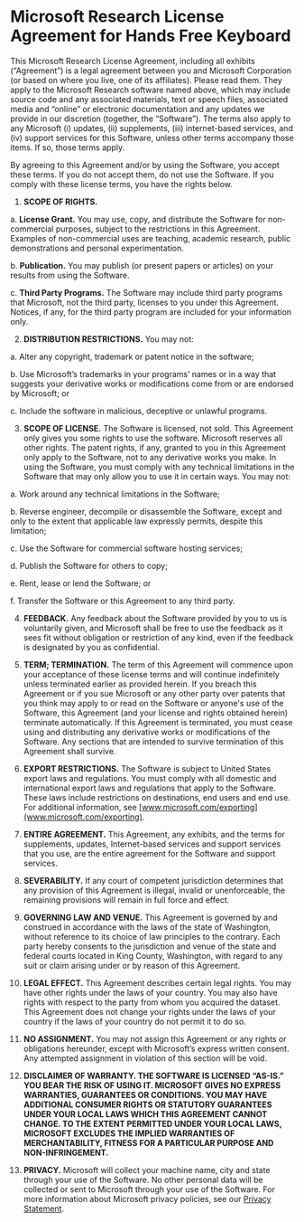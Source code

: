 # Microsoft Research License Agreement for Hands Free Keyboard

This Microsoft Research License Agreement, including all exhibits (“Agreement”) is a legal agreement between you and Microsoft Corporation (or based on where you live, one of its affiliates). Please read them.  They apply to the Microsoft Research software named above, which may include source code and any associated materials, text or speech files, associated media and “online” or electronic documentation and any updates we provide in our discretion (together, the “Software”). The terms also apply to any Microsoft (i) updates, (ii) supplements, (iii) internet-based services, and (iv) support services for this Software, unless other terms accompany those items. If so, those terms apply.

By agreeing to this Agreement and/or by using the Software, you accept these terms. If you do not accept them, do not use the Software. If you comply with these license terms, you have the rights below.

1)	**SCOPE OF RIGHTS.**

a.	**License Grant.** You may use, copy, and distribute the Software for non-commercial purposes, subject to the restrictions in this Agreement. Examples of non-commercial uses are teaching, academic research, public demonstrations and personal experimentation.

b.	**Publication.**  You may publish (or present papers or articles) on your results from using the Software.

c.	**Third Party Programs.** The Software may include third party programs that Microsoft, not the third party, licenses to you under this Agreement. Notices, if any, for the third party program are included for your information only.

2)	**DISTRIBUTION RESTRICTIONS.**  You may not:  

a.	Alter any copyright, trademark or patent notice in the software; 

b.	Use Microsoft’s trademarks in your programs’ names or in a way that suggests your derivative works or modifications come from or are endorsed by Microsoft; or 

c.	Include the software in malicious, deceptive or unlawful programs.

3)	**SCOPE OF LICENSE.** The Software is licensed, not sold. This Agreement only gives you some rights to use the software. Microsoft reserves all other rights. The patent rights, if any, granted to you in this Agreement only apply to the Software, not to any derivative works you make. In using the Software, you must comply with any technical limitations in the Software that may only allow you to use it in certain ways. You may not:

a.	Work around any technical limitations in the Software;

b.	Reverse engineer, decompile or disassemble the Software, except and only to the extent that applicable law expressly permits, despite this limitation;

c.	Use the Software for commercial software hosting services; 

d.	Publish the Software for others to copy;

e.	Rent, lease or lend the Software; or

f.	Transfer the Software or this Agreement to any third party. 

4)	**FEEDBACK.** Any feedback about the Software provided by you to us is voluntarily given, and Microsoft shall be free to use the feedback as it sees fit without obligation or restriction of any kind, even if the feedback is designated by you as confidential.

5)	**TERM; TERMINATION.** The term of this Agreement will commence upon your acceptance of these license terms and will continue indefinitely unless terminated earlier as provided herein. If you breach this Agreement or if you sue Microsoft or any other party over patents that you think may apply to or read on the Software or anyone's use of the Software, this Agreement (and your license and rights obtained herein) terminate automatically. If this Agreement is terminated, you must cease using and distributing any derivative works or modifications of the Software.  Any sections that are intended to survive termination of this Agreement shall survive. 

6)	**EXPORT RESTRICTIONS.** The Software is subject to United States export laws and regulations. You must comply with all domestic and international export laws and regulations that apply to the Software. These laws include restrictions on destinations, end users and end use. For additional information, see [www.microsoft.com/exporting](www.microsoft.com/exporting).

7)	**ENTIRE AGREEMENT.** This Agreement, any exhibits, and the terms for supplements, updates, Internet-based services and support services that you use, are the entire agreement for the Software and support services. 

8)	**SEVERABILITY.** If any court of competent jurisdiction determines that any provision of this Agreement is illegal, invalid or unenforceable, the remaining provisions will remain in full force and effect.  

9)	**GOVERNING LAW AND VENUE.** This Agreement is governed by and construed in accordance with the laws of the state of Washington, without reference to its choice of law principles to the contrary.  Each party hereby consents to the jurisdiction and venue of the state and federal courts located in King County, Washington, with regard to any suit or claim arising under or by reason of this Agreement. 

10)	**LEGAL EFFECT.** This Agreement describes certain legal rights. You may have other rights under the laws of your country. You may also have rights with respect to the party from whom you acquired the dataset. This Agreement does not change your rights under the laws of your country if the laws of your country do not permit it to do so. 

11)	**NO ASSIGNMENT.** You may not assign this Agreement or any rights or obligations hereunder, except with Microsoft’s express written consent. Any attempted assignment in violation of this section will be void. 

12)	**DISCLAIMER OF WARRANTY. THE SOFTWARE IS LICENSED “AS-IS.” YOU BEAR THE RISK OF USING IT. MICROSOFT GIVES NO EXPRESS WARRANTIES, GUARANTEES OR CONDITIONS. YOU MAY HAVE ADDITIONAL CONSUMER RIGHTS OR STATUTORY GUARANTEES UNDER YOUR LOCAL LAWS WHICH THIS AGREEMENT CANNOT CHANGE. TO THE EXTENT PERMITTED UNDER YOUR LOCAL LAWS, MICROSOFT EXCLUDES THE IMPLIED WARRANTIES OF MERCHANTABILITY, FITNESS FOR A PARTICULAR PURPOSE AND NON-INFRINGEMENT.**

13) **PRIVACY.**  Microsoft will collect your machine name, city and state through your use of the Software.  No other personal data will be collected or sent to Microsoft through your use of the Software.  For more information about Microsoft privacy policies, see our [Privacy Statement](https://privacy.microsoft.com/en-us/privacystatement).